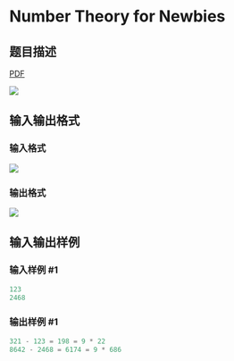 # Number Theory for Newbies

## 题目描述

[problemUrl]: https://uva.onlinejudge.org/index.php?option=com_onlinejudge&Itemid=8&category=25&page=show_problem&problem=2366

[PDF](https://uva.onlinejudge.org/external/113/p11371.pdf)

![](https://cdn.luogu.com.cn/upload/vjudge_pic/UVA11371/365ba150aeec6cf246beb05f28e14c65ea79b634.png)

## 输入输出格式

### 输入格式

![](https://cdn.luogu.com.cn/upload/vjudge_pic/UVA11371/2346cd9c0775dd6b5ec32425ac8c21cdd1d8d532.png)

### 输出格式

![](https://cdn.luogu.com.cn/upload/vjudge_pic/UVA11371/1e22cca7bda40ada0af3b6effc484fd4ec243e61.png)

## 输入输出样例

### 输入样例 #1

```cpp
123
2468
```


### 输出样例 #1

```cpp
321 - 123 = 198 = 9 * 22
8642 - 2468 = 6174 = 9 * 686
```


